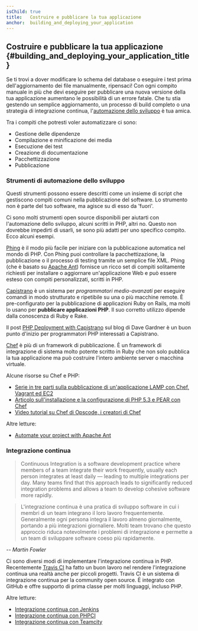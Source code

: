 ```yaml
---
isChild: true
title:   Costruire e pubblicare la tua applicazione
anchor:  building_and_deploying_your_application
---
```


## Costruire e pubblicare la tua applicazione {#building_and_deploying_your_application_title}

Se ti trovi a dover modificare lo schema del database o eseguire i test prima
dell'aggiornamento dei file manualmente, ripensaci! Con ogni compito manuale in
più che devi eseguire per pubblicare una nuova versione della tua applicazione
aumentano le possibilità di un errore fatale. Che tu stia gestendo un semplice
aggiornamento, un processo di build completo o una strategia di integrazione
continua,
l'[automazione dello sviluppo](http://it.wikipedia.org/wiki/Automazione_dello_sviluppo)
è tua amica.

Tra i compiti che potresti voler automatizzare ci sono:

* Gestione delle dipendenze
* Compilazione e minificazione dei media
* Esecuzione dei test
* Creazione di documentazione
* Pacchettizzazione
* Pubblicazione

### Strumenti di automazione dello sviluppo

Questi strumenti possono essere descritti come un insieme di script che
gestiscono compiti comuni nella pubblicazione del software. Lo strumento non è
parte del tuo software, ma agisce su di esso da 'fuori'.

Ci sono molti strumenti open source disponibili per aiutarti con l'automazione
dello sviluppo, alcuni scritti in PHP, altri no. Questo non dovrebbe impedirti
di usarli, se sono più adatti per uno specifico compito. Ecco alcuni esempi.

[Phing](http://www.phing.info/) è il modo più facile per iniziare con la
pubblicazione automatica nel mondo di PHP. Con Phing puoi controllare la
pacchettizazione, la pubblicazione o il processo di testing tramite un semplice
file XML. Phing (che è basato su [Apache Ant](http://ant.apache.org)) fornisce
un ricco set di compiti solitamente richiesti per installare o aggiornare
un'applicazione Web e può essere esteso con compiti personalizzati, scritti in
PHP.

[Capistrano](https://github.com/capistrano/capistrano/wiki) è un sistema per
*programmatori medio-avanzati* per eseguire comandi in modo strutturato e
ripetibile su una o più macchine remote. È pre-configurato per la pubblicazione
di applicazioni Ruby on Rails, ma molti lo usano per **pubblicare applicazioni
PHP**. Il suo corretto utilizzo dipende dalla conoscenza di Ruby e Rake.

Il post [PHP Deployment with Capistrano](http://www.davegardner.me.uk/blog/2012/02/13/php-deployment-with-capistrano/)
sul blog di Dave Gardner è un buon punto d'inizio per programmatori PHP
interessati a Capistrano.

[Chef](http://www.opscode.com/chef/) è più di un framework di pubblicazione. È
un framework di integrazione di sistema molto potente scritto in Ruby che non
solo pubblica la tua applicazione ma può costruire l'intero ambiente server o
macchina virtuale.

Alcune risorse su Chef e PHP:

* [Serie in tre parti sulla pubblicazione di un'applicazione LAMP con Chef, Vagrant ed EC2](http://www.jasongrimes.org/2012/06/managing-lamp-environments-with-chef-vagrant-and-ec2-1-of-3/)
* [Articolo sull'installazione e la configurazione di PHP 5.3 e PEAR con Chef](https://github.com/opscode-cookbooks/php)
* [Video tutorial su Chef di Opscode, i creatori di Chef](https://www.youtube.com/playlist?list=PLrmstJpucjzWKt1eWLv88ZFY4R1jW8amR)

Altre letture:

* [Automate your project with Apache Ant](http://net.tutsplus.com/tutorials/other/automate-your-projects-with-apache-ant/)

### Integrazione continua

> Continuous Integration is a software development practice where members of a
> team integrate their work frequently, usually each person integrates at least
> daily — leading to multiple  integrations per day. Many teams find that this
> approach leads to significantly reduced integration problems and allows a team
> to develop cohesive software more rapidly.

> L'integrazione continua è una pratica di sviluppo software in cui i membri di
> un team integrano il loro lavoro frequentemente. Generalmente ogni persona
> integra il lavoro almeno giornalmente, portando a più integrazioni
> giornaliere. Molti team trovano che questo approccio riduca notevolmente i
> problemi di integrazione e permette a un team di sviluppare software coeso più
> rapidamente.

*-- Martin Fowler*

Ci sono diversi modi di implementare l'integrazione continua in PHP.
Recentemente [Travis CI](https://travis-ci.org/) ha fatto un buon lavoro nel
rendere l'integrazione continua una realtà anche per piccoli progetti. Travis CI
è un sistema di integrazione continua per la community open source. È integrato
con GitHub e offre supporto di prima classe per molti linguaggi, incluso PHP.

Altre letture:

* [Integrazione continua con Jenkins](http://jenkins-ci.org/)
* [Integrazione continua con PHPCI](http://www.phptesting.org/)
* [Integrazione continua con Teamcity](http://www.jetbrains.com/teamcity/)
